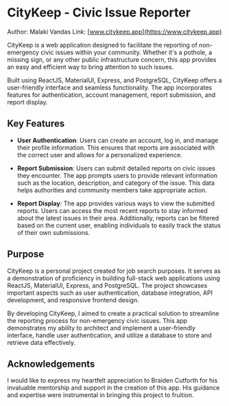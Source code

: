 # CityKeep - Civic Issue Reporter

Author: Malaki Vandas
Link: [www.citykeep.app](https://www.citykeep.app)

CityKeep is a web application designed to facilitate the reporting of non-emergency civic issues within your community. Whether it's a pothole, a missing sign, or any other public infrastructure concern, this app provides an easy and efficient way to bring attention to such issues.

Built using ReactJS, MaterialUI, Express, and PostgreSQL, CityKeep offers a user-friendly interface and seamless functionality. The app incorporates features for authentication, account management, report submission, and report display.

## Key Features

- **User Authentication**: Users can create an account, log in, and manage their profile information. This ensures that reports are associated with the correct user and allows for a personalized experience.

- **Report Submission**: Users can submit detailed reports on civic issues they encounter. The app prompts users to provide relevant information such as the location, description, and category of the issue. This data helps authorities and community members take appropriate action.

- **Report Display**: The app provides various ways to view the submitted reports. Users can access the most recent reports to stay informed about the latest issues in their area. Additionally, reports can be filtered based on the current user, enabling individuals to easily track the status of their own submissions.

## Purpose

CityKeep is a personal project created for job search purposes. It serves as a demonstration of proficiency in building full-stack web applications using ReactJS, MaterialUI, Express, and PostgreSQL. The project showcases important aspects such as user authentication, database integration, API development, and responsive frontend design.

By developing CityKeep, I aimed to create a practical solution to streamline the reporting process for non-emergency civic issues. This app demonstrates my ability to architect and implement a user-friendly interface, handle user authentication, and utilize a database to store and retrieve data effectively.

## Acknowledgements

I would like to express my heartfelt appreciation to Braiden Cutforth for his invaluable mentorship and support in the creation of this app. His guidance and expertise were instrumental in bringing this project to fruition.
